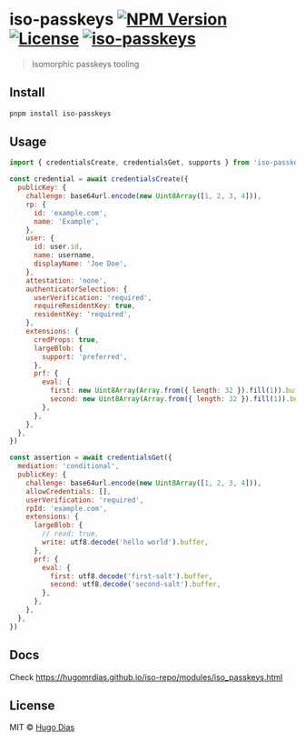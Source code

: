 # iso-passkeys [![NPM Version](https://img.shields.io/npm/v/iso-passkeys.svg)](https://www.npmjs.com/package/iso-passkeys) [![License](https://img.shields.io/npm/l/iso-passkeys.svg)](https://github.com/hugomrdias/iso-repo/blob/main/license) [![iso-passkeys](https://github.com/hugomrdias/iso-repo/actions/workflows/iso-passkeys.yml/badge.svg)](https://github.com/hugomrdias/iso-repo/actions/workflows/iso-passkeys.yml)

> Isomorphic passkeys tooling

## Install

```bash
pnpm install iso-passkeys
```

## Usage

```js
import { credentialsCreate, credentialsGet, supports } from 'iso-passkeys'

const credential = await credentialsCreate({
  publicKey: {
    challenge: base64url.encode(new Uint8Array([1, 2, 3, 4])),
    rp: {
      id: 'example.com',
      name: 'Example',
    },
    user: {
      id: user.id,
      name: username,
      displayName: 'Joe Doe',
    },
    attestation: 'none',
    authenticatorSelection: {
      userVerification: 'required',
      requireResidentKey: true,
      residentKey: 'required',
    },
    extensions: {
      credProps: true,
      largeBlob: {
        support: 'preferred',
      },
      prf: {
        eval: {
          first: new Uint8Array(Array.from({ length: 32 }).fill(1)).buffer,
          second: new Uint8Array(Array.from({ length: 32 }).fill(1)).buffer,
        },
      },
    },
  },
})

const assertion = await credentialsGet({
  mediation: 'conditional',
  publicKey: {
    challenge: base64url.encode(new Uint8Array([1, 2, 3, 4])),
    allowCredentials: [],
    userVerification: 'required',
    rpId: 'example.com',
    extensions: {
      largeBlob: {
        // read: true,
        write: utf8.decode('hello world').buffer,
      },
      prf: {
        eval: {
          first: utf8.decode('first-salt').buffer,
          second: utf8.decode('second-salt').buffer,
        },
      },
    },
  },
})
```

## Docs

Check <https://hugomrdias.github.io/iso-repo/modules/iso_passkeys.html>

## License

MIT © [Hugo Dias](http://hugodias.me)
